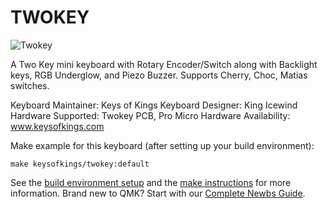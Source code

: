 # TWOKEY

![Twokey](https://i.imgur.com/UiLwPldl.jpeg)

A Two Key mini keyboard with Rotary Encoder/Switch along with Backlight keys, RGB Underglow, and Piezo Buzzer. Supports Cherry, Choc, Matias switches.

Keyboard Maintainer: Keys of Kings
Keyboard Designer: King Icewind
Hardware Supported: Twokey PCB, Pro Micro
Hardware Availability: www.keysofkings.com

Make example for this keyboard (after setting up your build environment):

    make keysofkings/twokey:default

See the [build environment setup](https://docs.qmk.fm/#/getting_started_build_tools) and the [make instructions](https://docs.qmk.fm/#/getting_started_make_guide) for more information. Brand new to QMK? Start with our [Complete Newbs Guide](https://docs.qmk.fm/#/newbs).
